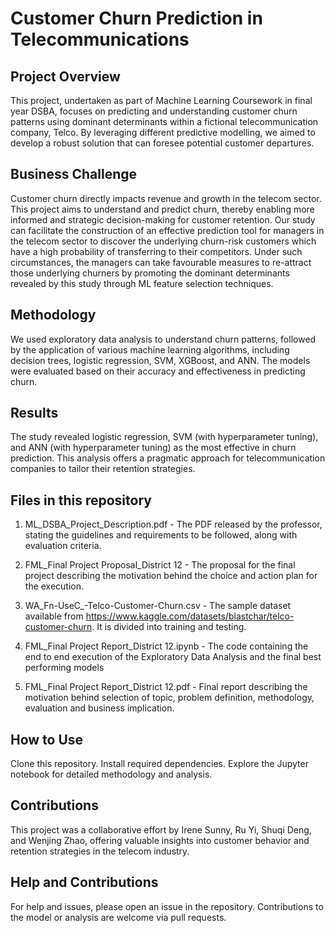 # Customer Churn Prediction in Telecommunications

## Project Overview
This project, undertaken as part of Machine Learning Coursework in final year DSBA, focuses on predicting and understanding customer churn patterns using dominant determinants within a fictional telecommunication company, Telco. By leveraging different predictive modelling, we aimed to develop a robust solution that can foresee potential customer departures. 

## Business Challenge
Customer churn directly impacts revenue and growth in the telecom sector. This project aims to understand and predict churn, thereby enabling more informed and strategic decision-making for customer retention. Our study can facilitate the construction of an effective prediction tool for managers in the telecom sector to discover the underlying churn-risk customers which have a high probability of transferring to their competitors. Under such circumstances, the managers can take favourable measures to re-attract those underlying churners by promoting the dominant determinants revealed by this study through ML feature selection techniques.

## Methodology
We used exploratory data analysis to understand churn patterns, followed by the application of various machine learning algorithms, including decision trees, logistic regression, SVM, XGBoost, and ANN. The models were evaluated based on their accuracy and effectiveness in predicting churn.

## Results
The study revealed logistic regression, SVM (with hyperparameter tuning), and ANN (with hyperparameter tuning) as the most effective in churn prediction. This analysis offers a pragmatic approach for telecommunication companies to tailor their retention strategies.

## Files in this repository
1. ML_DSBA_Project_Description.pdf - The PDF released by the professor, stating the guidelines and requirements to be followed, along with evaluation criteria.
   
2. FML_Final Project Proposal_District 12 - The proposal for the final project describing the motivation behind the choice and action plan for the execution.
   
3. WA_Fn-UseC_-Telco-Customer-Churn.csv - The sample dataset available from https://www.kaggle.com/datasets/blastchar/telco-customer-churn. It is divided into training and testing.
    
4. FML_Final Project Report_District 12.ipynb - The code containing the end to end execution of the Exploratory Data Analysis and the final best performing models
   
5. FML_Final Project Report_District 12.pdf - Final report describing the motivation behind selection of topic, problem definition, methodology, evaluation and business implication.

## How to Use
Clone this repository.
Install required dependencies.
Explore the Jupyter notebook for detailed methodology and analysis.

## Contributions
This project was a collaborative effort by Irene Sunny, Ru Yi, Shuqi Deng, and Wenjing Zhao, offering valuable insights into customer behavior and retention strategies in the telecom industry.

## Help and Contributions
For help and issues, please open an issue in the repository. Contributions to the model or analysis are welcome via pull requests.
